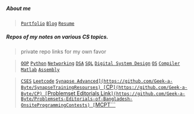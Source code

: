 ##### About me

> [```Portfolio```](https://nazia-shehnaz.netlify.app/)
> [```Blog```](https://geek-a-byte.github.io/)
> [```Resume```](https://geek-a-byte.github.io/Resume/)

##### Repos of my notes on various CS topics.

> private repo links for my own favor

>[```OOP```](https://github.com/Geek-a-Byte/OOP) 
>[```Python```](https://github.com/Geek-a-Byte/PyHaxx)
>[```Networking```](https://github.com/Geek-a-Byte/Networking)
>[```DSA```](https://github.com/Geek-a-Byte/DSA)
>[```SQL```](https://github.com/Geek-a-Byte/sql-practice)
>[```Digital System Design```](https://github.com/Geek-a-Byte/Digital-System-Design)
>[```OS```](https://github.com/Geek-a-Byte/Operating-Systems-Sessionals)
>[```Compiler```](https://github.com/Geek-a-Byte/Compiler-Sessional)
>[```Matlab```](https://github.com/Geek-a-Byte/Matlab)
>[```Assembly```](https://github.com/Geek-a-Byte/Assembly)


>[```CSES```](https://github.com/Geek-a-Byte/CSES)
>[```Leetcode```](https://github.com/Geek-a-Byte/Leetcode-Solutions)
>[```Synapse Advanced](https://github.com/Geek-a-Byte/SynapseTrainingResourses)
>[```CP```](https://github.com/Geek-a-Byte/CP)
>[```Problemset Editorials Link```](https://github.com/Geek-a-Byte/Problemsets-Editorials-of-Bangladesh-OnsiteProgrammingContests)
>[```MCPT```](https://github.com/Geek-a-Byte/MCPT_contests)

